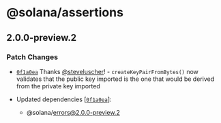 # @solana/assertions

## 2.0.0-preview.2

### Patch Changes

-   [`0f1a0ea`](https://github.com/solana-labs/solana-web3.js/commit/0f1a0eaaf0cb947104cdfd809ac0855116b99004) Thanks [@steveluscher](https://github.com/steveluscher)! - `createKeyPairFromBytes()` now validates that the public key imported is the one that would be derived from the private key imported

-   Updated dependencies [[`0f1a0ea`](https://github.com/solana-labs/solana-web3.js/commit/0f1a0eaaf0cb947104cdfd809ac0855116b99004)]:
    -   @solana/errors@2.0.0-preview.2
